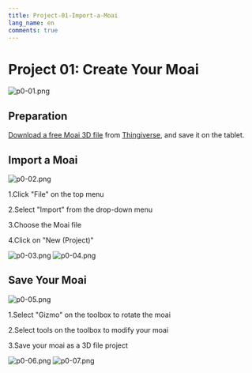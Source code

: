 ```yaml
---
title: Project-01-Import-a-Moai
lang_name: en 
comments: true
---
```


# Project 01: Create Your Moai

![p0-01.png](images/P0-01.jpg)

## Preparation

[Download a free Moai 3D file](https://www.thingiverse.com/thing:144668) from [Thingiverse](https://www.thingiverse.com/), and save it on the tablet.

## Import a Moai

![p0-02.png](images/P0-02.jpg)

1.Click "File" on the top menu

2.Select "Import" from the drop-down menu

3.Choose the Moai file

4.Click on "New (Project)"

![p0-03.png](images/P0-03.jpg)
![p0-04.png](images/P0-04.jpg)

## Save Your Moai

![p0-05.png](images/P0-05.jpg)

1.Select "Gizmo" on the toolbox to rotate the moai 

2.Select tools on the toolbox to modify your moai

3.Save your moai as a 3D file project

![p0-06.png](images/P0-06.jpg)
![p0-07.png](images/P0-07.jpg)
